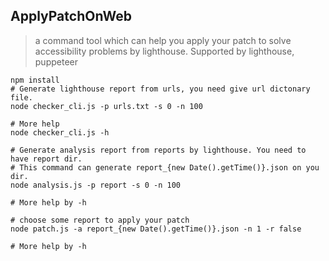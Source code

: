 ## ApplyPatchOnWeb 
> a command tool which can help you apply your patch to solve accessibility problems by lighthouse.
> Supported by lighthouse, puppeteer

```
npm install
# Generate lighthouse report from urls, you need give url dictonary file.
node checker_cli.js -p urls.txt -s 0 -n 100

# More help
node checker_cli.js -h

# Generate analysis report from reports by lighthouse. You need to have report dir.
# This command can generate report_{new Date().getTime()}.json on you dir.
node analysis.js -p report -s 0 -n 100

# More help by -h

# choose some report to apply your patch
node patch.js -a report_{new Date().getTime()}.json -n 1 -r false

# More help by -h


```

